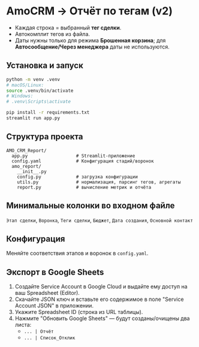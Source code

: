 # AmoCRM → Отчёт по тегам (v2)

- Каждая строка = выбранный **тег сделки**.
- Автокомплит тегов из файла.
- Даты нужны только для режима **Брошенная корзина**; для **Автосообщение/Через менеджера** даты не используются.

## Установка и запуск

```bash
python -m venv .venv
# macOS/Linux:
source .venv/bin/activate
# Windows:
# .venv\Scripts\activate

pip install -r requirements.txt
streamlit run app.py
```

## Структура проекта

```
AMO_CRM_Report/
  app.py                  # Streamlit-приложение
  config.yaml             # Конфигурация стадий/воронок
  amo_report/
    __init__.py
    config.py             # загрузка конфигурации
    utils.py              # нормализация, парсинг тегов, агрегаты
    report.py             # вычисление метрик и отчёта
```

## Минимальные колонки во входном файле

`Этап сделки`, `Воронка`, `Теги сделки`, `Бюджет`, `Дата создания`, `Основной контакт`

## Конфигурация

Меняйте соответствия этапов и воронок в `config.yaml`.

## Экспорт в Google Sheets

1. Создайте Service Account в Google Cloud и выдайте ему доступ на ваш Spreadsheet (Editor).
2. Скачайте JSON ключ и вставьте его содержимое в поле "Service Account JSON" в приложении.
3. Укажите Spreadsheet ID (строка из URL таблицы).
4. Нажмите "Обновить Google Sheets" — будут созданы/очищены два листа:
   - `... | Отчёт`
   - `... | Список_Отклик`
